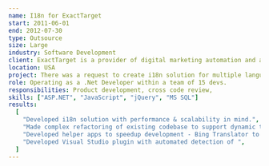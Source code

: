 ```yaml
---
name: I18n for ExactTarget
start: 2011-06-01
end: 2012-07-30
type: Outsource
size: Large
industry: Software Development
client: ExactTarget is a provider of digital marketing automation and analytics software and services.
location: USA
project: There was a request to create i18n solution for multiple languages, for set of client applications with complex architecture, built on ASP.NET Webforms and MS SQL database. Solution includes well organized process of loading & adjusting translations.
role: Operating as a .Net Developer within a team of 15 devs.
responsibilities: Product development, cross code review,
skills: ["ASP.NET", "JavaScript", "jQuery", "MS SQL"]
results:
  [
    "Developed i18n solution with performance & scalability in mind.",
    "Made complex refactoring of existing codebase to support dynamic translations.",
    "Developed helper apps to speedup development - Bing Translator to provide default translations, Resource Manager to sync resources with latest translations, Code Validator to collect all places with translations, built on regexes..",
    "Developed Visual Studio plugin with automated detection of ",
  ]
---
```

